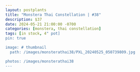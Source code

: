 ```yaml
---
layout: postplants
title: "Monstera Thai Constellation | #38"
description: $37
date: 2024-05-21 21:00:00 -0700
categories: [monstera, thai constellation]
tags: [in stock, 4" pot]
pin: true

image: # thumbnail
  path: /images/monsterathai38/PXL_20240525_050739809.jpg

photos: /images/monsterathai38
---
```


